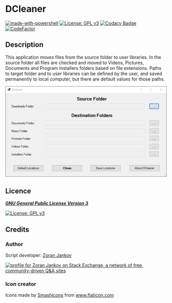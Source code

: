 # DCleaner

[![made-with-powershell](https://img.shields.io/badge/PowerShell-1f425f?logo=Powershell)](https://microsoft.com/PowerShell)
[![License: GPL v3](https://img.shields.io/badge/License-GPLv3-blue.svg)](https://www.gnu.org/licenses/gpl-3.0)
[![Codacy Badge](https://app.codacy.com/project/badge/Grade/37f65681225b42fcb9811a2ef8bde77f)](https://www.codacy.com/gh/Zoran-Jankov/DCleaner/dashboard?utm_source=github.com&amp;utm_medium=referral&amp;utm_content=Zoran-Jankov/DCleaner&amp;utm_campaign=Badge_Grade)
[![CodeFactor](https://www.codefactor.io/repository/github/zoran-jankov/dcleaner/badge)](https://www.codefactor.io/repository/github/zoran-jankov/dcleaner)

## Description

This application moves files from the source folder to user libraries. In the source folder all files are checked and moved to Videos, Pictures, Documents and Program Installers folders based on file extensions. Paths to target folder and to user libraries can be defined by the user, and saved permanently to local computer, but there are default values for those paths.

![Application](https://github.com/Zoran-Jankov/DCleaner/blob/master/DCleaner.png)

## Licence

[***GNU General Public License Version 3***](https://www.gnu.org/licenses/gpl-3.0)

[![License: GPL v3](https://www.gnu.org/graphics/gplv3-127x51.png)](https://www.gnu.org/licenses/gpl-3.0)

## Credits

### Author

Script developer:  [Zoran Jankov](https://www.linkedin.com/in/zoran-jankov-b1054b196/)

<a href="https://stackexchange.com/users/12947676/zoran-jankov"><img src="https://stackexchange.com/users/flair/12947676.png" width="208" height="58" alt="profile for Zoran Jankov on Stack Exchange, a network of free, community-driven Q&amp;A sites" title="profile for Zoran Jankov on Stack Exchange, a network of free, community-driven Q&amp;A sites" /></a>

### Icon creator

Icons made by <a href="https://www.flaticon.com/authors/smashicons" title="Smashicons">Smashicons</a> from <a href="https://www.flaticon.com/" title="Flaticon"> www.flaticon.com</a>
